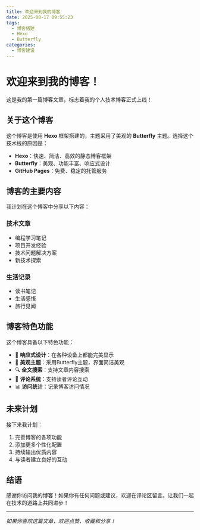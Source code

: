 ```yaml
---
title: 欢迎来到我的博客
date: 2025-08-17 09:55:23
tags:
  - 博客搭建
  - Hexo
  - Butterfly
categories:
  - 博客建设
---
```


# 欢迎来到我的博客！

这是我的第一篇博客文章，标志着我的个人技术博客正式上线！

## 关于这个博客

这个博客是使用 **Hexo** 框架搭建的，主题采用了美观的 **Butterfly** 主题。选择这个技术栈的原因是：

- **Hexo**：快速、简洁、高效的静态博客框架
- **Butterfly**：美观、功能丰富、响应式设计
- **GitHub Pages**：免费、稳定的托管服务

## 博客的主要内容

我计划在这个博客中分享以下内容：

### 技术文章
- 编程学习笔记
- 项目开发经验
- 技术问题解决方案
- 新技术探索

### 生活记录
- 读书笔记
- 生活感悟
- 旅行见闻

## 博客特色功能

这个博客具备以下特色功能：

- 📱 **响应式设计**：在各种设备上都能完美显示
- 🎨 **美观主题**：采用Butterfly主题，界面简洁美观
- 🔍 **全文搜索**：支持文章内容搜索
- 💬 **评论系统**：支持读者评论互动
- 📊 **访问统计**：记录博客访问情况

## 未来计划

接下来我计划：

1. 完善博客的各项功能
2. 添加更多个性化配置
3. 持续输出优质内容
4. 与读者建立良好的互动

## 结语

感谢你访问我的博客！如果你有任何问题或建议，欢迎在评论区留言。让我们一起在技术的道路上共同进步！

---

*如果你喜欢这篇文章，欢迎点赞、收藏和分享！*
